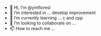 - 👋 Hi, I’m @ymfloresl
- 👀 I’m interested in ... develop improvement
- 🌱 I’m currently learning ... c and cpp
- 💞️ I’m looking to collaborate on ...
- 📫 How to reach me ...

<!---
ymfloresl/ymfloresl is a ✨ special ✨ repository because its `README.md` (this file) appears on your GitHub profile.
You can click the Preview link to take a look at your changes.
--->
